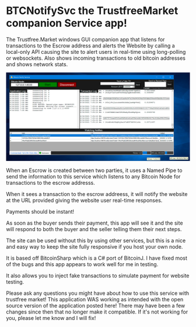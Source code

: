 # BTCNotifySvc the TrustfreeMarket companion Service app!

The Trustfree.Market windows GUI companion app that listens for transactions to the Escrow address and alerts the Website by calling a local-only API causing the site to alert users in real-time using long-polling or websockets. Also shows incoming transactions to old bitcoin addresses and shows network stats.

![GUI](https://github.com/firepacket/BTCNotifySvc-TrustfreeMarket/blob/main/ss.jpg)

When an Escrow is created between two parties, it uses a Named Pipe to send the information to this service which listens to any Bitcoin Node for transactions to the escrow addresss.

When it sees a transaction to the escrow addreess, it will notify the website at the URL provided giving the website user real-time responses.

Payments should be instant!

As soon as the buyer sends their payment, this app will see it and the site will respond to both the buyer and the seller telling them their next steps.

The site can be used without this by using other services, but this is a nice and easy way to keep the site fully responsive if you host your own node.

It is based off BitcoinSharp which is a C# port of BitcoinJ. I have fixed most of the bugs and this app appears to work well for me in testing.

It also allows you to inject fake transactions to simulate payment for website testing.

Please ask any questions you might have about how to use this service with trustfree market! This application WAS working as intended with the open source version of the application posted here! There may have been a few changes since then that no longer make it compatible. If it's not working for you, please let me know and I will fix!
